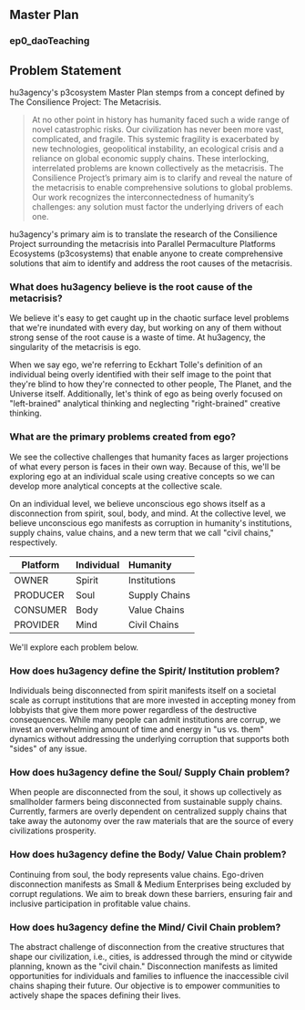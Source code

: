 ## Master Plan
### ep0_daoTeaching

## Problem Statement

hu3agency's p3cosystem Master Plan stemps from a concept defined by The Consilience Project: The Metacrisis.

> At no other point in history has humanity faced such a wide range of novel catastrophic risks. Our civilization has never been more vast, complicated, and fragile. This systemic fragility is exacerbated by new technologies, geopolitical instability, an ecological crisis and a reliance on global economic supply chains. These interlocking, interrelated problems are known collectively as the metacrisis. The Consilience Project’s primary aim is to clarify and reveal the nature of the metacrisis to enable comprehensive solutions to global problems. Our work recognizes the interconnectedness of humanity’s challenges: any solution must factor the underlying drivers of each one.

hu3agency's primary aim is to translate the research of the Consilience Project surrounding the metacrisis into Parallel Permaculture Platforms Ecosystems (p3cosystems) that enable anyone to create comprehensive solutions that aim to identify and address the root causes of the metacrisis. 

### What does hu3agency believe is the root cause of the metacrisis?

We believe it's easy to get caught up in the chaotic surface level problems that we're inundated with every day, but working on any of them without strong sense of the root cause is a waste of time. At hu3agency, the singularity of the metacrisis is ego. 

When we say ego, we're referring to Eckhart Tolle's definition of an individual being overly identified with their self image to the point that they're blind to how they're connected to other people, The Planet, and the Universe itself. Additionally, let's think of ego as being overly focused on "left-brained" analytical thinking and neglecting "right-brained" creative thinking.

### What are the primary problems created from ego?

We see the collective challenges that humanity faces as larger projections of what every person is faces in their own way. Because of this, we'll be exploring ego at an individual scale using creative concepts so we can develop more analytical concepts at the collective scale.

On an individual level, we believe unconscious ego shows itself as a disconnection from spirit, soul, body, and mind. At the collective level, we believe unconscious ego manifests as corruption in humanity's institutions, supply chains, value chains, and a new term that we call "civil chains," respectively.

Platform | Individual | Humanity  
--- | --- | :--- 
OWNER      | Spirit | Institutions 
PRODUCER   | Soul   | Supply Chains 
CONSUMER   | Body   | Value Chains 
PROVIDER   | Mind   | Civil Chains 

We'll explore each problem below.

### How does hu3agency define the Spirit/ Institution problem?

Individuals being disconnected from spirit manifests itself on a societal scale as corrupt institutions that are more invested in accepting money from lobbyists that give them more power regardless of the destructive consequences. While many people can admit institutions are corrup, we invest an overwhelming amount of time and energy in "us vs. them" dynamics without addressing the underlying corruption that supports both "sides" of any issue. 

### How does hu3agency define the Soul/ Supply Chain problem?

When people are disconnected from the soul, it shows up collectively as smallholder farmers being disconnected from sustainable supply chains. Currently, farmers are overly dependent on centralized supply chains that take away the autonomy over the raw materials that are the source of every civilizations prosperity.

### How does hu3agency define the Body/ Value Chain problem?

Continuing from soul, the body represents value chains. Ego-driven disconnection manifests as Small & Medium Enterprises being excluded by corrupt regulations. We aim to break down these barriers, ensuring fair and inclusive participation in profitable value chains.

### How does hu3agency define the Mind/ Civil Chain problem?

The abstract challenge of disconnection from the creative structures that shape our civilization, i.e., cities, is addressed through the mind or citywide planning, known as the "civil chain." Disconnection manifests as limited opportunities for individuals and families to influence the inaccessible civil chains shaping their future. Our objective is to empower communities to actively shape the spaces defining their lives.
